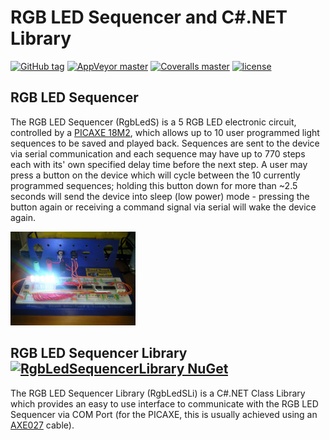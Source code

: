 # RGB LED Sequencer and C#.NET Library
[![GitHub tag][GitHubTagImage]][GitHubTagUrl]
[![AppVeyor master][AppVeyorImage]][AppVeyorUrl]
[![Coveralls master][CoverallsImage]][CoverallsUrl]
[![license][LicenceImage]][LicenceUrl]

## RGB LED Sequencer
The RGB LED Sequencer (RgbLedS) is a 5 RGB LED electronic circuit, controlled by a
[PICAXE 18M2](http://www.picaxe.com/What-Is-PICAXE), which allows up to 10 user programmed light
sequences to be saved and played back. Sequences are sent to the device via serial communication and
each sequence may have up to 770 steps each with its' own specified delay time before the next step.
A user may press a button on the device which will cycle between the 10 currently programmed
sequences; holding this button down for more than ~2.5 seconds will send the device into sleep
(low power) mode - pressing the button again or receiving a command signal via serial will wake the
device again.

[<img src="./resources/RgbLedSequencerBreadboardPrototype.jpg" alt="RGB LED Sequencer Breadboard Prototype" width="200px" style="width: 200px;"/>](./resources/RgbLedSequencerBreadboardPrototype.jpg?raw=true)

## RGB LED Sequencer Library [![RgbLedSequencerLibrary NuGet][RgbLedSequencerLibraryNuGetImage]][RgbLedSequencerLibraryNuGetUrl]
The RGB LED Sequencer Library (RgbLedSLi) is a C#.NET Class Library which provides an easy to use
interface to communicate with the RGB LED Sequencer via COM Port (for the PICAXE, this is usually
achieved using an [AXE027](http://www.picaxe.com/Hardware/Cables/PICAXE-USB-Download-Cable) cable).

[GitHubTagImage]: https://img.shields.io/github/tag/natsnudasoft/RgbLedSequencer.svg?maxAge=300&style=flat-square
[GitHubTagUrl]: https://github.com/natsnudasoft/RgbLedSequencer
[AppVeyorImage]: https://img.shields.io/appveyor/ci/natsnudasoft/RgbLedSequencer/master.svg?maxAge=300&style=flat-square
[AppVeyorUrl]:  https://ci.appveyor.com/project/natsnudasoft/RgbLedSequencer/branch/master
[CoverallsImage]: https://img.shields.io/coveralls/natsnudasoft/RgbLedSequencer/master.svg?maxAge=300&style=flat-square
[CoverallsUrl]: https://coveralls.io/github/natsnudasoft/RgbLedSequencer?branch=master
[RgbLedSequencerLibraryNuGetImage]: https://img.shields.io/nuget/v/RgbLedSequencerLibrary.svg?style=flat-square
[RgbLedSequencerLibraryNuGetUrl]: https://www.nuget.org/packages/RgbLedSequencerLibrary
[LicenceImage]: https://img.shields.io/github/license/natsnudasoft/RgbLedSequencer.svg?maxAge=2592000&style=flat-square
[LicenceUrl]: http://www.apache.org/licenses/LICENSE-2.0
